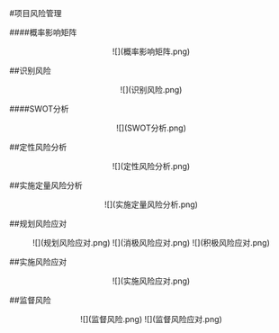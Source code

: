 #项目风险管理

####概率影响矩阵
<div align=center>
![](概率影响矩阵.png)
</div>

##识别风险
<div align=center>
![](识别风险.png)
</div>

####SWOT分析
<div align=center>
![](SWOT分析.png)
</div>

##定性风险分析
<div align=center>
![](定性风险分析.png)
</div>

##实施定量风险分析
<div align=center>
![](实施定量风险分析.png)
</div>

##规划风险应对
<div align=center>
![](规划风险应对.png)
![](消极风险应对.png)
![](积极风险应对.png)
</div>

##实施风险应对
<div align=center>
![](实施风险应对.png)
</div>

##监督风险
<div align=center>
![](监督风险.png)
![](监督风险应对.png)
</div>